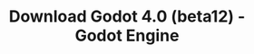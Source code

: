 ---
# Generated by /scripts/js/download_archive_generator !!! do not edit by hand !!!
title: 'Download Godot 4.0 (beta12) - Godot Engine'
type: 'download/archive'
name: '4.0'
flavor: 'beta12'
release_date: '2023-01-13T03:00:00-00:00'
release_notes: '/article/dev-snapshot-godot-4-0-beta-12/'
links:
  android.apk:
    name: 'android.apk'
    title: 'Android'
    caption: 'Universal APK (ARM64 + ARMv7 + x86_64 + x86)'
    tags:
      - 'APK download'
      - 'ARM64/v7'
      - 'x86 (64 & 32 bit)'
    hosts:
      github_builds:
        regular: 'https://github.com/godotengine/godot-builds/releases/download/4.0-beta12/Godot_v4.0-beta12_android_editor.apk'
        mono: '#'
      github:
        regular: 'https://github.com/godotengine/godot/releases/download/4.0-beta12/Godot_v4.0-beta12_android_editor.apk'
        mono: '#'
  linux.64:
    name: 'linux.64'
    title: 'Linux'
    caption: 'Standard (x86_64)'
    tags:
      - '64 bit'
    hosts:
      github_builds:
        regular: 'https://github.com/godotengine/godot-builds/releases/download/4.0-beta12/Godot_v4.0-beta12_linux.x86_64.zip'
        mono: 'https://github.com/godotengine/godot-builds/releases/download/4.0-beta12/Godot_v4.0-beta12_mono_linux_x86_64.zip'
      github:
        regular: 'https://github.com/godotengine/godot/releases/download/4.0-beta12/Godot_v4.0-beta12_linux.x86_64.zip'
        mono: 'https://github.com/godotengine/godot/releases/download/4.0-beta12/Godot_v4.0-beta12_mono_linux_x86_64.zip'
  macos.universal:
    name: 'macos.universal'
    title: 'macOS'
    caption: 'Universal (x86_64 + Apple Silicon)'
    tags:
      - 'Intel/Apple Silicon'
      - '64 bit'
    hosts:
      github_builds:
        regular: 'https://github.com/godotengine/godot-builds/releases/download/4.0-beta12/Godot_v4.0-beta12_macos.universal.zip'
        mono: 'https://github.com/godotengine/godot-builds/releases/download/4.0-beta12/Godot_v4.0-beta12_mono_macos.universal.zip'
      github:
        regular: 'https://github.com/godotengine/godot/releases/download/4.0-beta12/Godot_v4.0-beta12_macos.universal.zip'
        mono: 'https://github.com/godotengine/godot/releases/download/4.0-beta12/Godot_v4.0-beta12_mono_macos.universal.zip'
  windows.64:
    name: 'windows.64'
    title: 'Windows'
    caption: 'Standard (x86_64)'
    tags:
      - '64 bit'
    hosts:
      github_builds:
        regular: 'https://github.com/godotengine/godot-builds/releases/download/4.0-beta12/Godot_v4.0-beta12_win64.exe.zip'
        mono: 'https://github.com/godotengine/godot-builds/releases/download/4.0-beta12/Godot_v4.0-beta12_mono_win64.zip'
      github:
        regular: 'https://github.com/godotengine/godot/releases/download/4.0-beta12/Godot_v4.0-beta12_win64.exe.zip'
        mono: 'https://github.com/godotengine/godot/releases/download/4.0-beta12/Godot_v4.0-beta12_mono_win64.zip'
  web:
    name: 'web'
    title: 'Web editor'
    caption: ''
    tags:
      - 'Self-hosted'
      - 'Cross-platform'
    hosts:
      github_builds:
        regular: 'https://github.com/godotengine/godot-builds/releases/download/4.0-beta12/Godot_v4.0-beta12_web_editor.zip'
        mono: '#'
      github:
        regular: 'https://github.com/godotengine/godot/releases/download/4.0-beta12/Godot_v4.0-beta12_web_editor.zip'
        mono: '#'
  linux.arm64:
    name: 'linux.arm64'
    title: 'Linux'
    caption: 'Standard (ARM64)'
    tags:
      - 'ARM64'
      - '64 bit'
    hosts:
      github_builds:
        regular: 'https://github.com/godotengine/godot-builds/releases/download/4.0-beta12/Godot_v4.0-beta12_linux.arm64.zip'
        mono: 'https://github.com/godotengine/godot-builds/releases/download/4.0-beta12/Godot_v4.0-beta12_mono_linux_arm64.zip'
      github:
        regular: 'https://github.com/godotengine/godot/releases/download/4.0-beta12/Godot_v4.0-beta12_linux.arm64.zip'
        mono: 'https://github.com/godotengine/godot/releases/download/4.0-beta12/Godot_v4.0-beta12_mono_linux_arm64.zip'
  linux.32:
    name: 'linux.32'
    title: 'Linux'
    caption: 'Standard (x86)'
    tags:
      - '32 bit'
    hosts:
      github_builds:
        regular: 'https://github.com/godotengine/godot-builds/releases/download/4.0-beta12/Godot_v4.0-beta12_linux.x86_32.zip'
        mono: 'https://github.com/godotengine/godot-builds/releases/download/4.0-beta12/Godot_v4.0-beta12_mono_linux_x86_32.zip'
      github:
        regular: 'https://github.com/godotengine/godot/releases/download/4.0-beta12/Godot_v4.0-beta12_linux.x86_32.zip'
        mono: 'https://github.com/godotengine/godot/releases/download/4.0-beta12/Godot_v4.0-beta12_mono_linux_x86_32.zip'
  linux.arm32:
    name: 'linux.arm32'
    title: 'Linux'
    caption: 'Standard (ARM32)'
    tags:
      - 'ARM32'
      - '32 bit'
    hosts:
      github_builds:
        regular: 'https://github.com/godotengine/godot-builds/releases/download/4.0-beta12/Godot_v4.0-beta12_linux.arm32.zip'
        mono: 'https://github.com/godotengine/godot-builds/releases/download/4.0-beta12/Godot_v4.0-beta12_mono_linux_arm32.zip'
      github:
        regular: 'https://github.com/godotengine/godot/releases/download/4.0-beta12/Godot_v4.0-beta12_linux.arm32.zip'
        mono: 'https://github.com/godotengine/godot/releases/download/4.0-beta12/Godot_v4.0-beta12_mono_linux_arm32.zip'
  windows.32:
    name: 'windows.32'
    title: 'Windows'
    caption: 'Standard (x86)'
    tags:
      - '32 bit'
    hosts:
      github_builds:
        regular: 'https://github.com/godotengine/godot-builds/releases/download/4.0-beta12/Godot_v4.0-beta12_win32.exe.zip'
        mono: 'https://github.com/godotengine/godot-builds/releases/download/4.0-beta12/Godot_v4.0-beta12_mono_win32.zip'
      github:
        regular: 'https://github.com/godotengine/godot/releases/download/4.0-beta12/Godot_v4.0-beta12_win32.exe.zip'
        mono: 'https://github.com/godotengine/godot/releases/download/4.0-beta12/Godot_v4.0-beta12_mono_win32.zip'
  aar_library:
    name: 'aar_library'
    title: 'AAR library'
    caption: ''
    tags:
      - 'Android plugins'
      - 'Java'
      - 'Kotlin'
    hosts:
      github_builds:
        regular: 'https://github.com/godotengine/godot-builds/releases/download/4.0-beta12/godot-lib.4.0.beta12.template_release.aar'
        mono: '#'
      github:
        regular: 'https://github.com/godotengine/godot/releases/download/4.0-beta12/godot-lib.4.0.beta12.template_release.aar'
        mono: '#'
  templates:
    name: 'templates'
    title: 'Export templates'
    caption: ''
    tags:
      - 'Used to export your games to all supported platforms'
    hosts:
      github_builds:
        regular: 'https://github.com/godotengine/godot-builds/releases/download/4.0-beta12/Godot_v4.0-beta12_export_templates.tpz'
        mono: 'https://github.com/godotengine/godot-builds/releases/download/4.0-beta12/Godot_v4.0-beta12_mono_export_templates.tpz'
      github:
        regular: 'https://github.com/godotengine/godot/releases/download/4.0-beta12/Godot_v4.0-beta12_export_templates.tpz'
        mono: 'https://github.com/godotengine/godot/releases/download/4.0-beta12/Godot_v4.0-beta12_mono_export_templates.tpz'
primaryPlatforms:
  - 'android.apk'
  - 'linux.64'
  - 'macos.universal'
  - 'windows.64'
  - 'web'
  - 'templates'
---